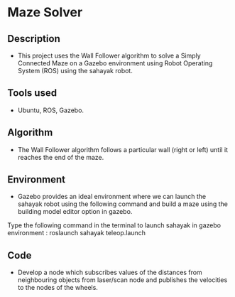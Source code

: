# Maze Solver
## Description 
- This project uses the Wall Follower algorithm to solve a Simply Connected Maze on a Gazebo environment using Robot Operating System (ROS) using the sahayak robot.

## Tools used 
- Ubuntu, ROS, Gazebo.

## Algorithm 
- The Wall Follower algorithm follows a particular wall (right or left) until it reaches the end of the maze. 

## Environment 
- Gazebo provides an ideal environment where we can launch the sahayak robot using the following command and build a maze using the building model editor option in gazebo.

Type the following command in the terminal to launch sahayak in gazebo environment : roslaunch sahayak teleop.launch

## Code 
- Develop a node which subscribes values of the distances from neighbouring objects from laser/scan node and publishes the velocities to the nodes of the wheels.
